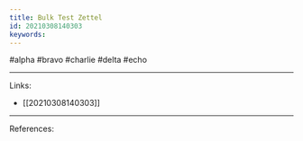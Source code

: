 ```yaml
---
title: Bulk Test Zettel
id: 20210308140303
keywords:
---
```

#alpha #bravo #charlie #delta #echo

---
Links:

- [[20210308140303]]

---
References:
